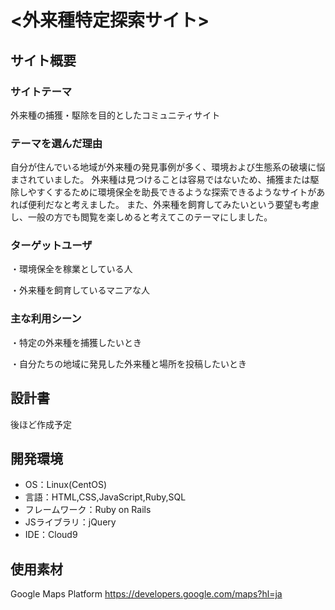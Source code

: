 # <外来種特定探索サイト>

## サイト概要
### サイトテーマ
外来種の捕獲・駆除を目的としたコミュニティサイト
​
### テーマを選んだ理由
自分が住んでいる地域が外来種の発見事例が多く、環境および生態系の破壊に悩まされていました。
外来種は見つけることは容易ではないため、捕獲または駆除しやすくするために環境保全を助長できるような探索できるようなサイトがあれば便利だなと考えました。
また、外来種を飼育してみたいという要望も考慮し、一般の方でも閲覧を楽しめると考えてこのテーマにしました。
​
### ターゲットユーザ
・環境保全を稼業としている人

・外来種を飼育しているマニアな人
​
### 主な利用シーン
・特定の外来種を捕獲したいとき

・自分たちの地域に発見した外来種と場所を投稿したいとき
​
## 設計書
後ほど作成予定
​
## 開発環境
- OS：Linux(CentOS)
- 言語：HTML,CSS,JavaScript,Ruby,SQL
- フレームワーク：Ruby on Rails
- JSライブラリ：jQuery
- IDE：Cloud9
​
## 使用素材

Google Maps  Platform
https://developers.google.com/maps?hl=ja
